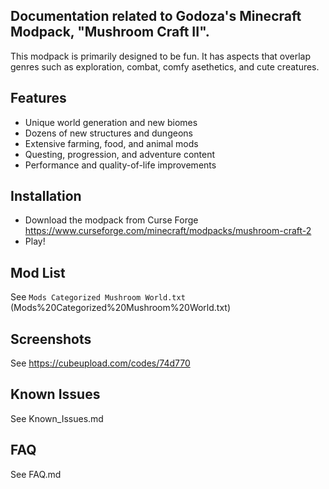 ## Documentation related to Godoza's Minecraft Modpack, "Mushroom Craft II".


This modpack is primarily designed to be fun. It has aspects that overlap genres such as exploration, combat, comfy asethetics, and cute creatures. 


## Features
- Unique world generation and new biomes
- Dozens of new structures and dungeons
- Extensive farming, food, and animal mods
- Questing, progression, and adventure content
- Performance and quality-of-life improvements

## Installation

  - Download the modpack from Curse Forge https://www.curseforge.com/minecraft/modpacks/mushroom-craft-2
  - Play!

## Mod List

See `Mods Categorized Mushroom World.txt` (Mods%20Categorized%20Mushroom%20World.txt)

## Screenshots

See https://cubeupload.com/codes/74d770

## Known Issues
See Known_Issues.md

## FAQ
See FAQ.md
